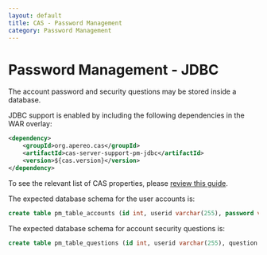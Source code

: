 ```yaml
---
layout: default
title: CAS - Password Management
category: Password Management
---
```


# Password Management - JDBC

The account password and security questions may be stored inside a database.

JDBC support is enabled by including the following dependencies in the WAR overlay:

```xml
<dependency>
    <groupId>org.apereo.cas</groupId>
    <artifactId>cas-server-support-pm-jdbc</artifactId>
    <version>${cas.version}</version>
</dependency>
```

To see the relevant list of CAS properties, please [review this guide](Configuration-Properties.html#jdbc-password-management).

The expected database schema for the user accounts is:

```sql
create table pm_table_accounts (id int, userid varchar(255), password varchar(255), email varchar(255));
```

The expected database schema for account security questions is:

```sql
create table pm_table_questions (id int, userid varchar(255), question varchar(255), answer varchar(255));
```
